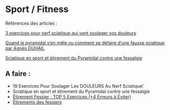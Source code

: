 # Sport / Fitness

Références des articles :

[3 exercices pour nerf sciatique qui vont soulager vos douleurs](https://kiroclinique.ca/nerf-sciatique-exercice/)

[Quand le pyramidal s’en mêle ou comment se défaire d’une fausse sciatique par Agnès DUHAIL](https://www.team-outdoor.fr/blog/quand-le-pyramidal-sen-mele-ou-comment-se-defaire-dune-fausse-sciatique-par-agnes-duhail/)

[Sciatique en sport et étirement du Pyramidal contre une fessalgie](https://entrainement-sportif.fr/sciatique-course-a-pied-etirement-pyramidal.htm)

## A faire :

* 19 Exercices Pour Soulager Les DOULEURS Au Nerf Sciatique!
* Sciatique en sport et étirement du Pyramidal contre une fessalgie
* [Étirement Fessier : TOP 5 Exercices \(+4 Erreurs à Éviter\)](https://quentin-pakiry.fr/etirement-fessier)
* [Étirements des fessiers](https://www.fitnessheroes.fr/etirements-fessiers/)

